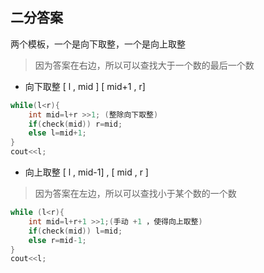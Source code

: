## 二分答案

两个模板，一个是向下取整，一个是向上取整

> 因为答案在右边，所以可以查找大于一个数的最后一个数

- 向下取整 [ l , mid ] [ mid+1 ,  r]

```c++
while(l<r){
    int mid=l+r >>1; (整除向下取整)
    if(check(mid)) r=mid;
    else l=mid+1;
}
cout<<l;
```

- 向上取整 [ l , mid-1] , [ mid , r ]

> 因为答案在左边，所以可以查找小于某个数的一个数

```c++
while (l<r){
    int mid=l+r+1 >>1;(手动 +1 ，使得向上取整)
    if(check(mid)) l=mid;
    else r=mid-1;
}
cout<<l;
```

